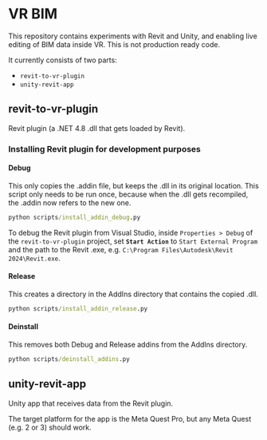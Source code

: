 # VR BIM

This repository contains experiments with Revit and Unity, and enabling live editing of BIM data inside VR. This is not production ready code. 

It currently consists of two parts:
- `revit-to-vr-plugin`
- `unity-revit-app`

## revit-to-vr-plugin

Revit plugin (a .NET 4.8 .dll that gets loaded by Revit). 

### Installing Revit plugin for development purposes

#### Debug
This only copies the .addin file, but keeps the .dll in its original location. This script only needs to be run once, because when the .dll gets recompiled, the .addin now refers to the new one. 

```bat
python scripts/install_addin_debug.py
```

To debug the Revit plugin from Visual Studio, inside `Properties > Debug` of the `revit-to-vr-plugin` project, set **`Start Action`** to `Start External Program` and the path to the Revit .exe, e.g. `C:\Program Files\Autodesk\Revit 2024\Revit.exe`. 

#### Release
This creates a directory in the AddIns directory that contains the copied .dll. 

```bat
python scripts/install_addin_release.py
```

#### Deinstall
This removes both Debug and Release addins from the AddIns directory. 

```bat
python scripts/deinstall_addins.py
```

## unity-revit-app

Unity app that receives data from the Revit plugin. 

The target platform for the app is the Meta Quest Pro, but any Meta Quest (e.g. 2 or 3) should work. 